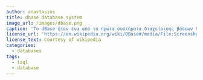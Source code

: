 ```yaml
---
author: anastasios
title: dbase database system
image_url: /images/dbase.png
caption: 'Το dBase ήταν ένα από τα πρώτα συστήματα διαχείρισης βάσεων δεδομένων για μικροϋπολογιστές και το πιο επιτυχημένο στην εποχή του.  Το σύστημα dBase περιλαμβάνει τον μηχανισμό βασικής βάσης δεδομένων, ένα σύστημα ερωτημάτων, έναν μηχανισμό φόρμας και μια γλώσσα προγραμματισμού που συνδέει όλα αυτά τα στοιχεία μαζί.  Η πρωτοποριακή σύνδεση των παραπάνω ενοτήτων ώθησε τους χρήστες να κατασκευάζουν πληθώρα καλύτερων και νέων τύπων εφαρμογών οι οποίες ήταν πολύ καλύτερες από οποιοδήποτε σύστημα βάσης δεδομένων υπήρχε μέχρι τότες. Ήταν τόσο επιτυχημένο που η αρχιτεκτονική του σχεδίαση ακολουθήθηκε και σε άλλα παρόμοια προϊόντα από άλλες εταιρείες όπως ο Microsoft SQL Server.'
license_url: 'https://en.wikipedia.org/wiki/DBase#/media/File:Screenshot_of_Dbase_III_Plus.png'
license_text: Courtesy of wikipedia
categories:
  - databases
tags:
  - tsql
  - database
---
```

